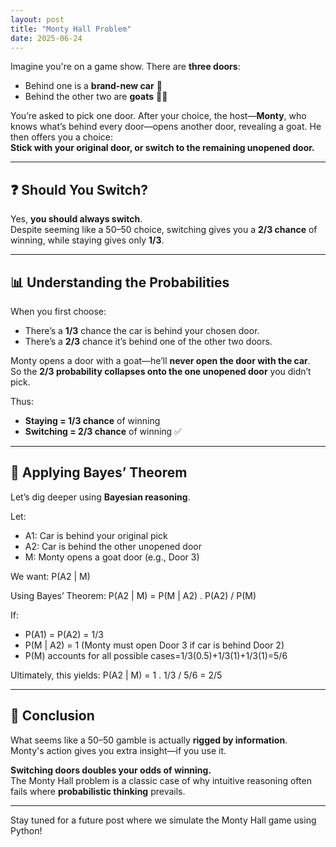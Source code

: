 ```yaml
---
layout: post
title: "Monty Hall Problem"
date: 2025-06-24
---
```

Imagine you're on a game show. There are **three doors**:

- Behind one is a **brand-new car** 🚗  
- Behind the other two are **goats** 🐐🐐  

You’re asked to pick one door. After your choice, the host—**Monty**, who knows what’s behind every door—opens another door, revealing a goat. He then offers you a choice:  
**Stick with your original door, or switch to the remaining unopened door.**

---

## ❓ Should You Switch?

Yes, **you should always switch**.  
Despite seeming like a 50–50 choice, switching gives you a **2/3 chance** of winning, while staying gives only **1/3**.

---

## 📊 Understanding the Probabilities

When you first choose:
- There’s a **1/3** chance the car is behind your chosen door.
- There’s a **2/3** chance it’s behind one of the other two doors.

Monty opens a door with a goat—he’ll **never open the door with the car**.  
So the **2/3 probability collapses onto the one unopened door** you didn’t pick.

Thus:
- **Staying = 1/3 chance** of winning  
- **Switching = 2/3 chance** of winning ✅

---

## 🧠 Applying Bayes’ Theorem

Let’s dig deeper using **Bayesian reasoning**.

Let:
- A1: Car is behind your original pick  
- A2: Car is behind the other unopened door  
- M: Monty opens a goat door (e.g., Door 3)

We want:  P(A2 | M)

Using Bayes’ Theorem:
    P(A2 | M) = P(M | A2) . P(A2) / P(M)

If:
- P(A1) = P(A2) = 1/3 
- P(M | A2) = 1  (Monty must open Door 3 if car is behind Door 2)
- P(M) accounts for all possible cases=1/3(0.5)+1/3(1)+1/3(1)=5/6

Ultimately, this yields:
    P(A2 | M) = 1 . 1/3 / 5/6 = 2/5

---

## 🎯 Conclusion

What seems like a 50–50 gamble is actually **rigged by information**.  
Monty's action gives you extra insight—if you use it.

**Switching doors doubles your odds of winning.**  
The Monty Hall problem is a classic case of why intuitive reasoning often fails where **probabilistic thinking** prevails.

---

Stay tuned for a future post where we simulate the Monty Hall game using Python!

